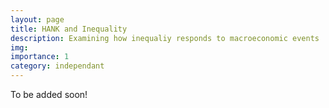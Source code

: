 ```yaml
---
layout: page
title: HANK and Inequality
description: Examining how inequaliy responds to macroeconomic events
img:
importance: 1
category: independant
---
```


To be added soon!
